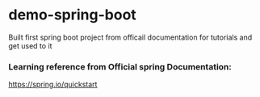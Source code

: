 # demo-spring-boot
Built first spring boot project from officail documentation for tutorials and get used to it

### Learning reference from Official spring Documentation: 
https://spring.io/quickstart
